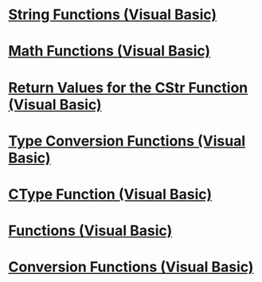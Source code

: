 # [String Functions (Visual Basic)](string-functions.md)
# [Math Functions (Visual Basic)](math-functions.md)
# [Return Values for the CStr Function (Visual Basic)](return-values-for-the-cstr-function.md)
# [Type Conversion Functions (Visual Basic)](type-conversion-functions.md)
# [CType Function (Visual Basic)](ctype-function.md)
# [Functions (Visual Basic)](index.md)
# [Conversion Functions (Visual Basic)](conversion-functions.md)
